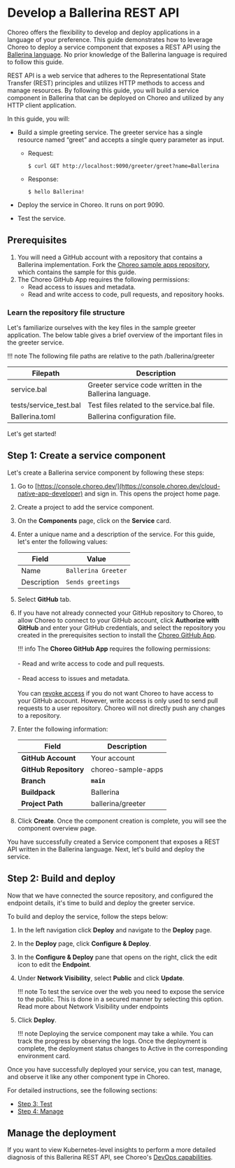 # Develop a Ballerina REST API

Choreo offers the flexibility to develop and deploy applications in a language of your preference. This guide demonstrates how to leverage Choreo to deploy a service component that exposes a REST API using the [Ballerina language](https://ballerina.io/). No prior knowledge of the Ballerina language is required to follow this guide. 

REST API is a web service that adheres to the Representational State Transfer (REST) principles and utilizes HTTP methods to access and manage resources. By following this guide, you will build a service component in Ballerina that can be deployed on Choreo and utilized by any HTTP client application.

In this guide, you will:

- Build a simple greeting service. The greeter service has a single resource named “greet” and accepts a single query parameter as input.
    - Request:

        `$ curl GET http://localhost:9090/greeter/greet?name=Ballerina`

    - Response:

        `$ hello Ballerina!`

- Deploy the service in Choreo. It runs on port 9090.
- Test the service.

## Prerequisites

1. You will need a GitHub account with a repository that contains a Ballerina implementation. Fork the [Choreo sample apps repository](https://github.com/wso2/choreo-sample-apps/), which contains the sample for this guide.
2. The Choreo GitHub App requires the following permissions:
    - Read access to issues and metadata.
    - Read and write access to code, pull requests, and repository hooks.

### Learn the repository file structure

Let's familiarize ourselves with the key files in the sample greeter application. The below table gives a brief overview of the important files in the greeter service.

!!! note 
    The following file paths are relative to the path <sample-repository-dir>/ballerina/greeter

|Filepath                 |Description                                                                   |
|-------------------------|------------------------------------------------------------------------------|
| service.bal             | Greeter service code written in the Ballerina language.                          |
| tests/service_test.bal  | Test files related to the service.bal file.                                  |
| Ballerina.toml          | Ballerina configuration file.                                                |

Let's get started!

## Step 1: Create a service component

Let's create a Ballerina service component by following these steps:

1. Go to [https://console.choreo.dev/](https://console.choreo.dev/cloud-native-app-developer) and sign in. This opens the project home page.
2. Create a project to add the service component. 
3. On the **Components** page, click on the **Service** card.
4. Enter a unique name and a description of the service. For this guide, let's enter the following values:

    |Field          |     Value              |
    |---------------|------------------------|
    |Name           | `Ballerina Greeter`    |
    |Description    | `Sends greetings`      |

5. Select **GitHub** tab.
6. If you have not already connected your GitHub repository to Choreo, to allow Choreo to connect to your GitHub account, click **Authorize with GitHub** and enter your GitHub credentials, and select the repository you created in the prerequisites section to install the [Choreo GitHub App](https://github.com/marketplace/choreo-apps).

    !!! info
         The **Choreo GitHub App** requires the following permissions:<br/><br/>- Read and write access to code and pull requests.<br/><br/>- Read access to issues and metadata.<br/><br/>You can [revoke access](https://docs.github.com/en/authentication/keeping-your-account-and-data-secure/reviewing-your-authorized-integrations#reviewing-your-authorized-github-apps) if you do not want Choreo to have access to your GitHub account. However, write access is only used to send pull requests to a user repository. Choreo will not directly push any changes to a repository.

7. Enter the following information:

    | **Field**             | **Description**    |
    |-----------------------|--------------------|
    | **GitHub Account**    | Your account       |
    | **GitHub Repository** | choreo-sample-apps |
    | **Branch**            | **`main`**         |
    | **Buildpack**      | Ballerina          |
    | **Project Path**      | ballerina/greeter  |
  
8. Click **Create**. Once the component creation is complete, you will see the component overview page.

You have successfully created a Service component that exposes a REST API written in the Ballerina language. Next, let's build and deploy the service.

## Step 2: Build and deploy

Now that we have connected the source repository, and configured the endpoint details, it's time to build and deploy the greeter service.

To build and deploy the service, follow the steps below:

1. In the left navigation click **Deploy** and navigate to the **Deploy** page.
2. In the **Deploy** page, click **Configure &  Deploy**.
3. In the **Configure & Deploy** pane that opens on the right, click the edit icon to edit the **Endpoint**.

4. Under **Network Visibility**, select **Public** and click **Update**.
   
    !!! note
        To test the service over the web you need to expose the service to the public. This is done in a secured manner by selecting this option. Read more about Network Visibility under endpoints

5. Click **Deploy**.

    !!! note
        Deploying the service component may take a while. You can track the progress by observing the logs. Once the deployment is complete, the deployment status changes to Active in the corresponding environment card.

Once you have successfully deployed your service, you can test, manage, and observe it like any other component type in Choreo.

For detailed instructions, see the following sections:

- [Step 3: Test](https://wso2.com/choreo/docs/test/invoke-apis-via-console/)
- [Step 4: Manage](https://wso2.com/choreo/docs/manage/api-management/)

## Manage the deployment

If you want to view Kubernetes-level insights to perform a more detailed diagnosis of this Ballerina REST API, see Choreo's [DevOps capabilities](https://wso2.com/choreo/docs/devops-and-ci-cd/builds-and-deployments/).


